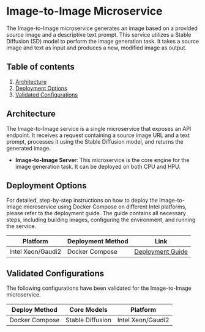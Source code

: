 # Image-to-Image Microservice

The Image-to-Image microservice generates an image based on a provided source image and a descriptive text prompt. This service utilizes a Stable Diffusion (SD) model to perform the image generation task. It takes a source image and text as input and produces a new, modified image as output.

## Table of contents

1.  [Architecture](#architecture)
2.  [Deployment Options](#deployment-options)
3.  [Validated Configurations](#validated-configurations)

## Architecture

The Image-to-Image service is a single microservice that exposes an API endpoint. It receives a request containing a source image URL and a text prompt, processes it using the Stable Diffusion model, and returns the generated image.

-   **Image-to-Image Server**: This microservice is the core engine for the image generation task. It can be deployed on both CPU and HPU.

## Deployment Options

For detailed, step-by-step instructions on how to deploy the Image-to-Image microservice using Docker Compose on different Intel platforms, please refer to the deployment guide. The guide contains all necessary steps, including building images, configuring the environment, and running the service.

| Platform          | Deployment Method | Link                                                       |
| ----------------- | ----------------- | ---------------------------------------------------------- |
| Intel Xeon/Gaudi2 | Docker Compose    | [Deployment Guide](../deployment/docker_compose/README.md) |

## Validated Configurations

The following configurations have been validated for the Image-to-Image microservice.

| **Deploy Method** | **Core Models** | **Platform**      |
| ----------------- | --------------- | ----------------- |
| Docker Compose    | Stable Diffusion | Intel Xeon/Gaudi2 |
